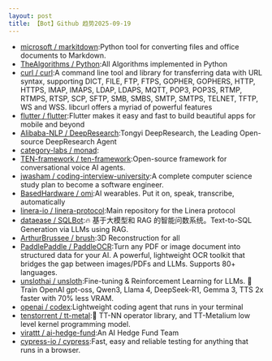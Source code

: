 ```yaml
---
layout: post
title: 【Bot】Github 趋势2025-09-19
---
```


* [microsoft / markitdown](https://github.com/microsoft/markitdown):Python tool for converting files and office documents to Markdown.
* [TheAlgorithms / Python](https://github.com/TheAlgorithms/Python):All Algorithms implemented in Python
* [curl / curl](https://github.com/curl/curl):A command line tool and library for transferring data with URL syntax, supporting DICT, FILE, FTP, FTPS, GOPHER, GOPHERS, HTTP, HTTPS, IMAP, IMAPS, LDAP, LDAPS, MQTT, POP3, POP3S, RTMP, RTMPS, RTSP, SCP, SFTP, SMB, SMBS, SMTP, SMTPS, TELNET, TFTP, WS and WSS. libcurl offers a myriad of powerful features
* [flutter / flutter](https://github.com/flutter/flutter):Flutter makes it easy and fast to build beautiful apps for mobile and beyond
* [Alibaba-NLP / DeepResearch](https://github.com/Alibaba-NLP/DeepResearch):Tongyi DeepResearch, the Leading Open-source DeepResearch Agent
* [category-labs / monad](https://github.com/category-labs/monad):
* [TEN-framework / ten-framework](https://github.com/TEN-framework/ten-framework):Open-source framework for conversational voice AI agents.
* [jwasham / coding-interview-university](https://github.com/jwasham/coding-interview-university):A complete computer science study plan to become a software engineer.
* [BasedHardware / omi](https://github.com/BasedHardware/omi):AI wearables. Put it on, speak, transcribe, automatically
* [linera-io / linera-protocol](https://github.com/linera-io/linera-protocol):Main repository for the Linera protocol
* [dataease / SQLBot](https://github.com/dataease/SQLBot):🔥 基于大模型和 RAG 的智能问数系统。Text-to-SQL Generation via LLMs using RAG.
* [ArthurBrussee / brush](https://github.com/ArthurBrussee/brush):3D Reconstruction for all
* [PaddlePaddle / PaddleOCR](https://github.com/PaddlePaddle/PaddleOCR):Turn any PDF or image document into structured data for your AI. A powerful, lightweight OCR toolkit that bridges the gap between images/PDFs and LLMs. Supports 80+ languages.
* [unslothai / unsloth](https://github.com/unslothai/unsloth):Fine-tuning & Reinforcement Learning for LLMs. 🦥 Train OpenAI gpt-oss, Qwen3, Llama 4, DeepSeek-R1, Gemma 3, TTS 2x faster with 70% less VRAM.
* [openai / codex](https://github.com/openai/codex):Lightweight coding agent that runs in your terminal
* [tenstorrent / tt-metal](https://github.com/tenstorrent/tt-metal):🤘 TT-NN operator library, and TT-Metalium low level kernel programming model.
* [virattt / ai-hedge-fund](https://github.com/virattt/ai-hedge-fund):An AI Hedge Fund Team
* [cypress-io / cypress](https://github.com/cypress-io/cypress):Fast, easy and reliable testing for anything that runs in a browser.
